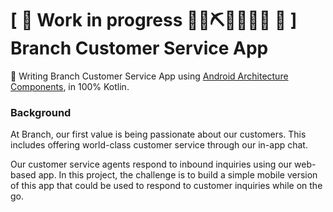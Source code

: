# \[ 🚧 Work in progress 👷‍♀️⛏👷🔧️👷🔧 🚧 \] Branch Customer Service App 


👀  Writing Branch Customer Service App using [Android Architecture Components](https://developer.android.com/topic/libraries/architecture/), in 100% Kotlin. 


### Background

At Branch, our first value is being passionate about our customers. This includes offering world-class customer service through our in-app chat.

Our customer service agents respond to inbound inquiries using our web-based app. In this project, the challenge is to build a simple mobile version of this app that could be used to respond to customer inquiries while on the go.

